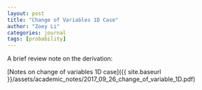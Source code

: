 ```yaml
--- 
layout: post 
title: "Change of Variables 1D Case" 
author: "Zoey Li"
categories: journal 
tags: [probability] 
---
```


A brief review note on the derivation: 

[Notes on change of variables 1D case]({{ site.baseurl }}/assets/academic_notes/2017_09_26_change_of_variable_1D.pdf)


